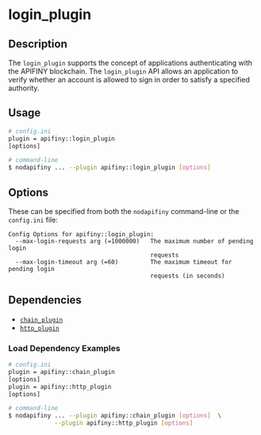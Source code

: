 # login_plugin

## Description

The `login_plugin` supports the concept of applications authenticating with the APIFINY blockchain. The `login_plugin` API allows an application to verify whether an account is allowed to sign in order to satisfy a specified authority.

## Usage

```sh
# config.ini
plugin = apifiny::login_plugin
[options]

# command-line
$ nodapifiny ... --plugin apifiny::login_plugin [options]
```

## Options

These can be specified from both the `nodapifiny` command-line or the `config.ini` file:

```console
Config Options for apifiny::login_plugin:
  --max-login-requests arg (=1000000)   The maximum number of pending login 
                                        requests
  --max-login-timeout arg (=60)         The maximum timeout for pending login 
                                        requests (in seconds)
```

## Dependencies

* [`chain_plugin`](../chain_plugin/index.md)
* [`http_plugin`](../http_plugin/index.md)

### Load Dependency Examples

```sh
# config.ini
plugin = apifiny::chain_plugin
[options]
plugin = apifiny::http_plugin
[options]

# command-line
$ nodapifiny ... --plugin apifiny::chain_plugin [options]  \
             --plugin apifiny::http_plugin [options]
```
